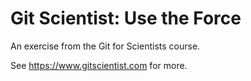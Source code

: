 # Git Scientist: Use the Force

An exercise from the Git for Scientists course.

See https://www.gitscientist.com for more.

